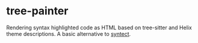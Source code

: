 # tree-painter

Rendering syntax highlighted code as HTML based on tree-sitter and Helix theme
descriptions. A basic alternative to
[syntect](https://github.com/trishume/syntect).
